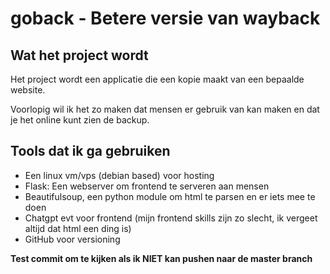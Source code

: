# goback - Betere versie van wayback


## Wat het project wordt

Het project wordt een applicatie die een kopie maakt van een bepaalde website.  

Voorlopig wil ik het zo maken dat mensen er gebruik van kan maken en dat je het online kunt zien de backup.


## Tools dat ik ga gebruiken

- Een linux vm/vps (debian based) voor hosting
- Flask: Een webserver om frontend te serveren aan mensen
- Beautifulsoup, een python module om html te parsen en er iets mee te doen
- Chatgpt evt voor frontend (mijn frontend skills zijn zo slecht, ik vergeet altijd dat html een ding is)
- GitHub voor versioning


**Test commit om te kijken als ik NIET kan pushen naar de master branch**

